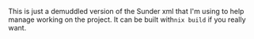 This is just a demuddled version of the Sunder xml that I'm using to help manage
working on the project. It can be built with`nix build` if you really want.
